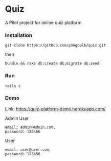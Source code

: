 # Quiz

A Pilot project for online quiz platform.

### Installation
`git clone https://github.com/pongpolb/quiz.git`

then

`bundle && rake db:create db:migrate db:seed`

### Run

`rails s`

### Demo

Link: https://quiz-platform-demo.herokuapp.com/

Admin User

```
email: admin@admin.com,
password: 123456
```

User

```
email: user@user.com,
password: 123456
```